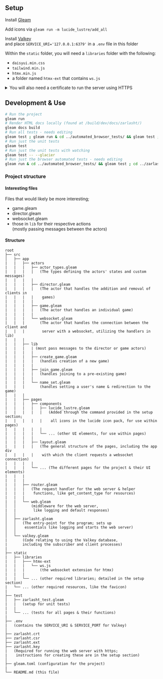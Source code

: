 ## Setup

Install [Gleam](https://gleam.run/getting-started/installing/)

Add icons via `gleam run -m lucide_lustre/add_all`

Install [Valkey](https://valkey.io/topics/installation/)<br> and place
`SERVICE_URI='127.0.0.1:6379'` in a `.env` file in this folder

Within the `static` folder, you will need a `libraries` folder with the
following:

- `daisyui.min.css`
- `tailwind.min.js`
- `htmx.min.js`
- a folder named `htmx-ext` that contains `ws.js`

<details><summary>You will also need a certificate to run the server using HTTPS</summary>

To do this you will need to
[become a CA](https://deliciousbrains.com/ssl-certificate-authority-for-local-https-development/#why-https-locally);

```sh
# Generate your private key
openssl genrsa -des3 -out myCA.key 2048
# Your root certificate
openssl req -x509 -new -nodes -key myCA.key -sha256 -days 1825 -out myCA.pem
```

Then make a zarlasht.ext file, with the following contents;

```
authorityKeyIdentifier=keyid,issuer
basicConstraints=CA:FALSE
keyUsage = digitalSignature, nonRepudiation, keyEncipherment, dataEncipherment
subjectAltName = @alt_names

[alt_names]
DNS.1 = zarlasht
```

Then you will need to generate the site's key and certificate;

```sh
#Key
openssl genrsa -out zarlasht.key 2048
openssl req -new -key zarlasht.key -out zarlasht.csr
#Certificate
openssl x509 -req -in zarlasht.csr -CA ~/certs/myCA.pem -CAkey ~/certs/myCA.key \
-CAcreateserial -out zarlasht.crt -days 825 -sha256 -extfile zarlasht.ext
```

</details>

## Development & Use

```sh
# Run the project
gleam run
# Render HTML docs locally (found at /build/dev/docs/zarlasht/)
gleam docs build
# Run all tests - needs editing
gleam test ; gleam run & cd ../automated_browser_tests/ && gleam test ; cd ../zarlasht ; pkill deno
# Run just the unit tests
gleam test
# Run just the unit tests with watching
gleam test -- --glacier
# Run just the browser automated tests - needs editing
gleam run & cd ../automated_browser_tests/ && gleam test ; cd ../zarlasht ; pkill deno
```



### Project structure

#### Interesting files
Files that would likely be more interesting;
- game.gleam
- director.gleam
- websocket.gleam
- those in `lib` for their respective actions<br>(mostly passing messages between the actors)

#### Structure

<!-- prettier-ignore-start -->

```
root
├── src
│   ├── app
|   |   ├── actors
|   |   |   ├── actor_types.gleam
|   |   |   |   (The types defining the actors' states and custom messages)
|   |   |   |
|   |   |   ├── director.gleam
|   |   |   |   (The actor that handles the addition and removal of clients in
|   |   |   |    games)
|   |   |   |
|   |   |   ├── game.gleam
|   |   |   |   (The actor that handles an individual game)
|   |   |   |
|   |   |   └── websocket.gleam
|   |   |       (The actor that handles the connection between the client and 
|   |   |        server with a websocket, utilizing the handlers in lib)
|   |   |
|   |   ├── lib
|   |   |   | (most pass messages to the director or game actors)
|   |   |   |
|   |   |   ├── create_game.gleam
|   |   |   |   (handles creation of a new game)
|   |   |   |
|   |   |   ├── join_game.gleam
|   |   |   |   (handles joining to a pre-existing game)
|   |   |   |
|   |   |   └── name_set.gleam
|   |   |       (handles setting a user's name & redirection to the game)
|   |   |
|   |   ├── pages
|   |   |   ├── components
|   |   |   |   ├── lucide_lustre.gleam
|   |   |   |   |   (Added through the command provided in the setup section;
|   |   |   |   |    all icons in the lucide icon pack, for use within pages)
|   |   |   |   |
|   |   |   |   └── ... (other UI elements, for use within pages)
|   |   |   |
|   |   |   ├── layout.gleam
|   |   |   |   (The general structure of the pages, including the app div
|   |   |   |    with which the client requests a websocket connection)
|   |   |   |
|   |   |   └── ... (The different pages for the project & their UI elements)
|   |   |   
|   |   |
|   |   ├── router.gleam
|   |   |   (The request handler for the web server & helper
|   |   |    functions, like get_content_type for resources)
|   |   |
|   |   └── web.gleam
│   │       (middleware for the web server,
|   |        like logging and default responses)
│   │
│   ├── zarlasht.gleam
│   │   (The entry-point for the program; sets up
│   │    essentials like logging and starts the web server)
│   │
│   └── valkey.gleam
|       (Code relating to using the Valkey database,
|       including the subscriber and client processes)
|
├── static
|   ├── libraries
|   |   ├─── htmx-ext
|   |   |   └── ws.js
|   |   |       (the websocket extension for htmx)
|   |   |
|   |   └── ... (other required libraries; detailed in the setup section)
|   └── ... (other required resources, like the favicon)
|
├── test
│   ├── zarlasht_test.gleam
|   |   (setup for unit tests)
|   |
|   └── ... (tests for all pages & their functions)
|
├── .env
|   (contains the SERVICE_URI & SERVICE_PORT for Valkey)
│
├── zarlasht.crt
├── zarlasht.csr
├── zarlasht.ext
├── zarlasht.key
|   (Required for running the web server with https;
|    instructions for creating these are in the setup section)
│
├── gleam.toml (configuration for the project)
|
└── README.md (this file)
```

<!-- prettier-ignore-end -->